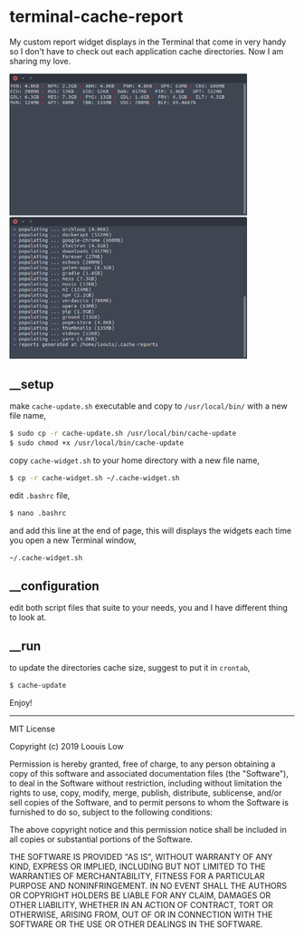# terminal-cache-report

My custom report widget displays in the Terminal that come in very handy so I don't have to check out each application cache directories. Now I am sharing my love.

<p align="left">
  <img src="Screenshot_01.png" width="420">
  <img src="Screenshot_02.png" width="420">
</p>

## __setup

make `cache-update.sh` executable and copy to `/usr/local/bin/` with a new file name,

```bash
$ sudo cp -r cache-update.sh /usr/local/bin/cache-update
$ sudo chmod +x /usr/local/bin/cache-update
```

copy `cache-widget.sh` to your home directory with a new file name,

```bash
$ cp -r cache-widget.sh ~/.cache-widget.sh
```

edit `.bashrc` file,

```bash
$ nano .bashrc
```

and add this line at the end of page, this will displays the widgets each time you open a new Terminal window,

```bash
~/.cache-widget.sh
```

## __configuration

edit both script files that suite to your needs, you and I have different thing to look at.

## __run

to update the directories cache size, suggest to put it in `crontab`,

```bash
$ cache-update
```

Enjoy!

---

MIT License

Copyright (c) 2019 Loouis Low

Permission is hereby granted, free of charge, to any person obtaining a copy
of this software and associated documentation files (the "Software"), to deal
in the Software without restriction, including without limitation the rights
to use, copy, modify, merge, publish, distribute, sublicense, and/or sell
copies of the Software, and to permit persons to whom the Software is
furnished to do so, subject to the following conditions:

The above copyright notice and this permission notice shall be included in all
copies or substantial portions of the Software.

THE SOFTWARE IS PROVIDED "AS IS", WITHOUT WARRANTY OF ANY KIND, EXPRESS OR
IMPLIED, INCLUDING BUT NOT LIMITED TO THE WARRANTIES OF MERCHANTABILITY,
FITNESS FOR A PARTICULAR PURPOSE AND NONINFRINGEMENT. IN NO EVENT SHALL THE
AUTHORS OR COPYRIGHT HOLDERS BE LIABLE FOR ANY CLAIM, DAMAGES OR OTHER
LIABILITY, WHETHER IN AN ACTION OF CONTRACT, TORT OR OTHERWISE, ARISING FROM,
OUT OF OR IN CONNECTION WITH THE SOFTWARE OR THE USE OR OTHER DEALINGS IN THE
SOFTWARE.
